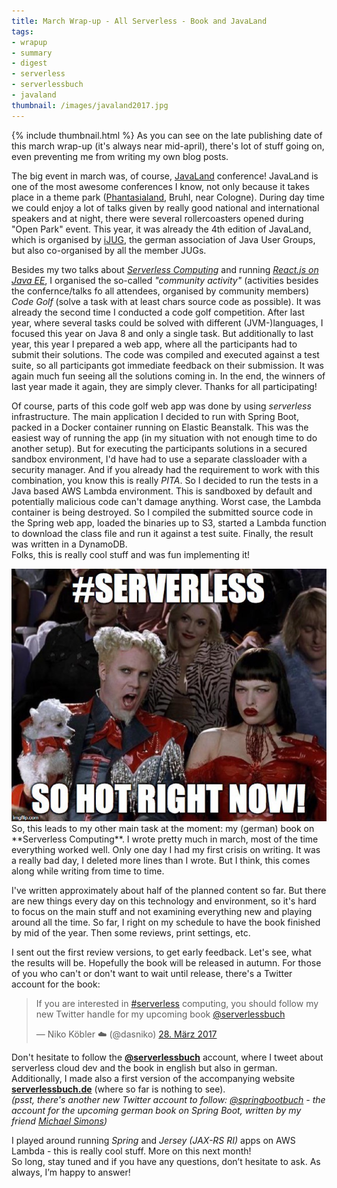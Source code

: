 ```yaml
---
title: March Wrap-up - All Serverless - Book and JavaLand
tags:
- wrapup
- summary
- digest
- serverless
- serverlessbuch
- javaland
thumbnail: /images/javaland2017.jpg
---
```


{% include thumbnail.html %}
As you can see on the late publishing date of this march wrap-up (it's always near mid-april), there's lot of stuff going on, even preventing me from writing my own blog posts.

The big event in march was, of course, [JavaLand](http://javaland.eu) conference!
JavaLand is one of the most awesome conferences I know, not only because it takes place in a theme park ([Phantasialand](http://www.phantasialand.de), Bruhl, near Cologne).
During day time we could enjoy a lot of talks given by really good national and international speakers and at night, there were several rollercoasters opened during "Open Park" event.
This year, it was already the 4th edition of JavaLand, which is organised by [iJUG](http://www.ijug.eu), the german association of Java User Groups, but also co-organised by all the member JUGs.

Besides my two talks about [_Serverless Computing_](https://speakerdeck.com/dasniko/serverless-computing-at-javaland-2017) and running [_React.js on Java EE_](https://speakerdeck.com/dasniko/react-dot-js-apps-with-java-mvc-1-dot-0), I organised the so-called _"community activity"_ (activities besides the confernce/talks fo all attendees, organised by community members) *_Code Golf_* (solve a task with at least chars source code as possible).
It was already the second time I conducted a code golf competition.
After last year, where several tasks could be solved with different (JVM-)languages, I focused this year on Java 8 and only a single task.
But additionally to last year, this year I prepared a web app, where all the participants had to submit their solutions.
The code was compiled and executed against a test suite, so all participants got immediate feedback on their submission.
It was again much fun seeing all the solutions coming in.
In the end, the winners of last year made it again, they are simply clever.
Thanks for all participating!

Of course, parts of this code golf web app was done by using _serverless_ infrastructure.
The main application I decided to run with Spring Boot, packed in a Docker container running on Elastic Beanstalk.
This was the easiest way of running the app (in my situation with not enough time to do another setup).
But for executing the participants solutions in a secured sandbox environment, I'd have had to use a separate classloader with a security manager.
And if you already had the requirement to work with this combination, you know this is really _PITA_.
So I decided to run the tests in a Java based AWS Lambda environment.
This is sandboxed by default and potentially malicious code can't damage anything.
Worst case, the Lambda container is being destroyed.
So I compiled the submitted source code in the Spring web app, loaded the binaries up to S3, started a Lambda function to download the class file and run it against a test suite.
Finally, the result was written in a DynamoDB.  
Folks, this is really cool stuff and was fun implementing it!

<img src="/images/serverless_sohot.jpg" class="postimg">
So, this leads to my other main task at the moment: my (german) book on **Serverless Computing**.  
I wrote pretty much in march, most of the time everything worked well.
Only one day I had my first crisis on writing. It was a really bad day, I deleted more lines than I wrote.
But I think, this comes along while writing from time to time.

I've written approximately about half of the planned content so far.
But there are new things every day on this technology and environment, so it's hard to focus on the main stuff and not examining everything new and playing around all the time.
So far, I right on my schedule to have the book finished by mid of the year.
Then some reviews, print settings, etc.

I sent out the first review versions, to get early feedback.
Let's see, what the results will be.
Hopefully the book will be released in autumn.
For those of you who can't or don't want to wait until release, there's a Twitter account for the book:

<blockquote class="twitter-tweet" data-lang="de"><p lang="en" dir="ltr">If you are interested in <a href="https://twitter.com/hashtag/serverless?src=hash">#serverless</a> computing, you should follow my new Twitter handle for my upcoming book <a href="https://twitter.com/serverlessbuch">@serverlessbuch</a></p>&mdash; Niko Köbler ☁️ (@dasniko) <a href="https://twitter.com/dasniko/status/846785922729463809">28. März 2017</a></blockquote>
<script async src="//platform.twitter.com/widgets.js" charset="utf-8"></script>

Don't hesitate to follow the [**@serverlessbuch**](https://twitter.com/serverlessbuch) account, where I tweet about serverless cloud dev and the book in english but also in german.
Additionally, I made also a first version of the accompanying website [**serverlessbuch.de**](http://serverlessbuch.de) (where so far is nothing to see).  
_(psst, there's another new Twitter account to follow: [@springbootbuch](https://twitter.com/springbootbuch) - the account for the upcoming german book on Spring Boot, written by my friend [Michael Simons](https://twitter.com/rotnroll666))_

I played around running _Spring_ and _Jersey (JAX-RS RI)_ apps on AWS Lambda - this is really cool stuff.
More on this next month!  
So long, stay tuned and if you have any questions, don’t hesitate to ask. As always, I’m happy to answer!
